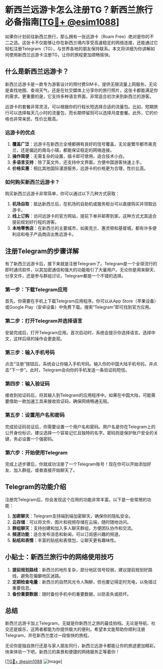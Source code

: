 # 新西兰远游卡怎么注册TG？新西兰旅行必备指南[[TG💪+ @esim1088](https://t.me/s/esim1088)]

如果你计划前往新西兰旅行，那么拥有一张远游卡（Roam Free）绝对是你的不二之选。这张卡不仅能够让你在新西兰境内享受高速稳定的网络连接，还能通过它轻松注册Telegram（TG），与世界各地的朋友保持联系。本文将详细为你讲解如何使用新西兰远游卡注册TG，让你的旅程更加顺畅愉快。

## 什么是新西兰远游卡？

新西兰远游卡是一款专为游客设计的预付费SIM卡，提供无限流量上网服务。无论是查找地图、查询天气，还是在社交媒体上分享你的旅行照片，这张卡都能满足你的需求。更重要的是，它支持多种语言界面，非常适合初次来到新西兰的游客。

远游卡的套餐非常灵活，可以根据你的行程长短选择合适的流量包。比如，短期旅行可以选择每天几小时的流量包，而长期停留则可以选择月度套餐。此外，它的价格也非常亲民，性价比极高。

### 远游卡的优点

1. **覆盖广泛**：远游卡在新西兰全境都拥有良好的信号覆盖，无论是繁华都市奥克兰，还是偏远的南岛小镇，都能保证稳定的网络连接。
2. **操作简便**：无需复杂的设置，插卡即可使用，适合技术小白。
3. **多语言支持**：除了英文外，还支持中文界面，方便中国游客快速上手。
4. **价格实惠**：相比其他国际漫游服务，远游卡的价格更为合理，性价比高。

### 如何购买新西兰远游卡？

购买新西兰远游卡非常简单，你可以通过以下几种方式获取：

1. **机场自取**：抵达新西兰后，在机场的自助机或服务柜台可以直接购买并领取远游卡。
2. **线上订购**：访问远游卡的官方网站，提前下单并邮寄到家。这种方式尤其适合提前规划好行程的游客。
3. **本地零售店**：在新西兰的主要城市，如奥克兰、惠灵顿和基督城，都有许多便利店和电子产品商店出售远游卡。

## 注册Telegram的步骤详解

有了新西兰远游卡后，接下来就是注册Telegram了。Telegram是一个全球流行的即时通讯软件，以其加密通信和强大的功能吸引了大量用户。无论你是用来聊天、分享文件，还是参与群组讨论，Telegram都是一个不错的选择。

### 第一步：下载Telegram应用

首先，你需要在手机上下载Telegram应用程序。你可以从App Store（苹果设备）或Google Play（安卓设备）中免费下载。搜索“Telegram”即可找到官方应用。

### 第二步：打开Telegram并选择语言

安装完成后，打开Telegram应用。首次启动时，系统会提示你选择语言。选择中文，这样后续的操作会更直观。

### 第三步：输入手机号码

点击“注册”按钮后，系统会让你输入手机号码。输入你的中国大陆手机号码，并点击“下一步”。此时，Telegram会向你的手机发送一条验证码短信。

### 第四步：输入验证码

接收到验证码后，将其输入到Telegram的应用程序中。如果在中国大陆，可能需要借助一款加速工具来接收验证码，确保网络畅通无阻。

### 第五步：设置用户名和密码

完成验证码验证后，你需要设置一个用户名和密码。用户名是你在Telegram上的公开身份标识，建议选择一个容易记忆且独特的名字。密码则是保护账户安全的关键，务必设置一个强密码。

### 第六步：开始使用Telegram

完成上述步骤后，你就成功注册了一个Telegram账号！现在你可以开始添加好友、加入群组，或者直接开始聊天了。

## Telegram的功能介绍

注册完Telegram后，你会发现这个应用的功能非常丰富。以下是一些常用的功能：

1. **加密聊天**：Telegram支持端到端加密聊天，确保你的隐私安全。
2. **云存储**：可以将文件、图片和视频存储在云端，随时随地访问。
3. **群组聊天**：支持创建和加入多人聊天群组，方便团队协作和交流。
4. **频道功能**：适合发布消息和新闻，可以订阅感兴趣的频道。
5. **贴纸和表情**：丰富的贴纸和表情包，让聊天更有趣味性。

## 小贴士：新西兰旅行中的网络使用技巧

1. **提前规划路线**：新西兰的地形复杂，部分地区信号较弱，建议提前规划好路线，避免在偏僻地区迷路。
2. **定期检查电量**：新西兰的自然风光令人陶醉，但也要记得定时充电，以免错过重要信息。
3. **备份重要数据**：随时备份手机中的重要数据，以防丢失或损坏。

## 总结

新西兰远游卡加上Telegram，无疑是你新西兰之旅的最佳拍档。无论是导航、社交还是娱乐，这两者都能为你提供极大的便利。希望本文能帮助你顺利注册Telegram，并在新西兰度过一段愉快的旅程。

无论你是独自旅行还是与家人朋友同行，新西兰远游卡都能让你的旅途更加精彩。快来体验一下吧，新西兰的美景和便捷的网络服务正等着你！

[[TG💪+ @esim1088](https://t.me/s/esim1088) ![Image](https://i.postimg.cc/4NQfJmqS/Snipaste-2025-05-13-00-14-12.png)]